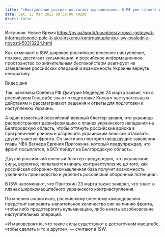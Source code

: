 ```yaml
---
title: "«Наступление россиян достигает кульминации». В РФ уже готовят информационное поле к возможному украинскому контрнаступлению — ISW"
date: Sat, 25 Mar 2023 08:39:00 +0200
draft: false
---
```

Источник: Новое Время https://nv.ua/world/countries/v-rossii-gotovyat-informacionnoe-pole-k-ukrainskomu-kontrnastupleniyu-isw-poslednie-novosti-50313224.html


Как отмечают в ISW, широкое российское весеннее наступление, похоже, достигает кульминации, и российское информационное пространство со значительным беспокойством реагирует на замедление российских операций и возможность Украины вернуть инициативу.

  Видео дня   

Так, замглавы Совбеза РФ Дмитрий Медведев 24 марта заявил, что в российском Генштабе знают о подготовке Киева к наступательным действиям и рассматривают решения и ответы для подготовки к наступлению Украины.

А один известный российский военный блоггер заявил, что украинцы распространяют дезинформацию о планах украинского нападения на Белгородскую область, чтобы оттянуть российские войска в приграничные районы и разрешить украинским войскам атаковать другие участки фронта. Он частично повторил предыдущие заявления главы ЧВК Вагнера Евгения Пригожина, который предупреждал, что фронт посыплется, а ВСУ пойдут на Белгородскую область.

Другой российский военный блоггер предупредил, что украинские силы, вероятно, попытаются начать контрнаступление до того, как российская оборонно-промышленная база получит возможность увеличить производство и укрепить российский оборонный потенциал.

В ISW напоминают, что Пригожин 23 марта также заявлял, что знает о планах широкомасштабного украинского контрнаступления.

По мнению аналитиков, российскому военному командованию предстоит направить значительное количество сил на линию фронта, чтобы либо предотвратить кульминацию, либо начать возобновление наступательных операций.

«И маловероятно, что такие силы существуют в достаточном масштабе, чтобы сделать и то и другое», — считают в ISW.
